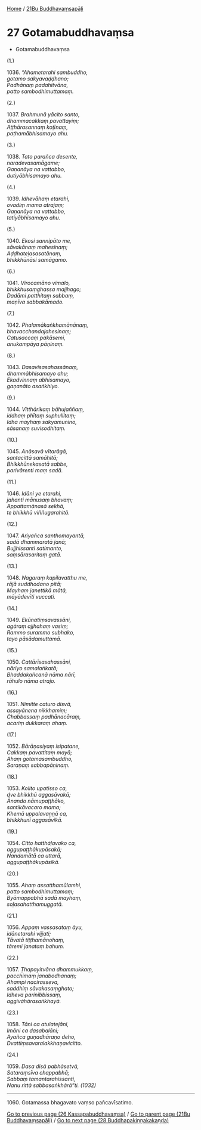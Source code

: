 
[Home](/) / [21Bu Buddhavaṃsapāḷi](../21Bu.md)

# 27 Gotamabuddhavaṃsa

* Gotamabuddhavaṃsa

(1.)

1036\. _“Ahametarahi sambuddho,_  
_gotamo sakyavaḍḍhano;_  
_Padhānaṃ padahitvāna,_  
_patto sambodhimuttamaṃ._  


(2.)

1037\. _Brahmunā yācito santo,_  
_dhammacakkaṃ pavattayiṃ;_  
_Aṭṭhārasannaṃ koṭīnaṃ,_  
_paṭhamābhisamayo ahu._  


(3.)

1038\. _Tato parañca desente,_  
_naradevasamāgame;_  
_Gaṇanāya na vattabbo,_  
_dutiyābhisamayo ahu._  


(4.)

1039\. _Idhevāhaṃ etarahi,_  
_ovadiṃ mama atrajaṃ;_  
_Gaṇanāya na vattabbo,_  
_tatiyābhisamayo ahu._  


(5.)

1040\. _Ekosi sannipāto me,_  
_sāvakānaṃ mahesinaṃ;_  
_Aḍḍhateḷasasatānaṃ,_  
_bhikkhūnāsi samāgamo._  


(6.)

1041\. _Virocamāno vimalo,_  
_bhikkhusaṃghassa majjhago;_  
_Dadāmi patthitaṃ sabbaṃ,_  
_maṇīva sabbakāmado._  


(7.)

1042\. _Phalamākaṅkhamānānaṃ,_  
_bhavacchandajahesinaṃ;_  
_Catusaccaṃ pakāsemi,_  
_anukampāya pāṇinaṃ._  


(8.)

1043\. _Dasavīsasahassānaṃ,_  
_dhammābhisamayo ahu;_  
_Ekadvinnaṃ abhisamayo,_  
_gaṇanāto asaṅkhiyo._  


(9.)

1044\. _Vitthārikaṃ bāhujaññaṃ,_  
_iddhaṃ phītaṃ suphullitaṃ;_  
_Idha mayhaṃ sakyamunino,_  
_sāsanaṃ suvisodhitaṃ._  


(10.)

1045\. _Anāsavā vītarāgā,_  
_santacittā samāhitā;_  
_Bhikkhūnekasatā sabbe,_  
_parivārenti maṃ sadā._  


(11.)

1046\. _Idāni ye etarahi,_  
_jahanti mānusaṃ bhavaṃ;_  
_Appattamānasā sekhā,_  
_te bhikkhū viññugarahitā._  


(12.)

1047\. _Ariyañca santhomayantā,_  
_sadā dhammaratā janā;_  
_Bujjhissanti satimanto,_  
_saṃsārasaritaṃ gatā._  


(13.)

1048\. _Nagaraṃ kapilavatthu me,_  
_rājā suddhodano pitā;_  
_Mayhaṃ janettikā mātā,_  
_māyādevīti vuccati._  


(14.)

1049\. _Ekūnatiṃsavassāni,_  
_agāraṃ ajjhahaṃ vasiṃ;_  
_Rammo surammo subhako,_  
_tayo pāsādamuttamā._  


(15.)

1050\. _Cattārīsasahassāni,_  
_nāriyo samalaṅkatā;_  
_Bhaddakañcanā nāma nārī,_  
_rāhulo nāma atrajo._  


(16.)

1051\. _Nimitte caturo disvā,_  
_assayānena nikkhamiṃ;_  
_Chabbassaṃ padhānacāraṃ,_  
_acariṃ dukkaraṃ ahaṃ._  


(17.)

1052\. _Bārāṇasiyaṃ isipatane,_  
_Cakkaṃ pavattitaṃ mayā;_  
_Ahaṃ gotamasambuddho,_  
_Saraṇaṃ sabbapāṇinaṃ._  


(18.)

1053\. _Kolito upatisso ca,_  
_dve bhikkhū aggasāvakā;_  
_Ānando nāmupaṭṭhāko,_  
_santikāvacaro mama;_  
_Khemā uppalavaṇṇā ca,_  
_bhikkhunī aggasāvikā._  


(19.)

1054\. _Citto hatthāḷavako ca,_  
_aggupaṭṭhākupāsakā;_  
_Nandamātā ca uttarā,_  
_aggupaṭṭhākupāsikā._  


(20.)

1055\. _Ahaṃ assatthamūlamhi,_  
_patto sambodhimuttamaṃ;_  
_Byāmappabhā sadā mayhaṃ,_  
_soḷasahatthamuggatā._  


(21.)

1056\. _Appaṃ vassasataṃ āyu,_  
_idānetarahi vijjati;_  
_Tāvatā tiṭṭhamānohaṃ,_  
_tāremi janataṃ bahuṃ._  


(22.)

1057\. _Ṭhapayitvāna dhammukkaṃ,_  
_pacchimaṃ janabodhanaṃ;_  
_Ahampi nacirasseva,_  
_saddhiṃ sāvakasaṃghato;_  
_Idheva parinibbissaṃ,_  
_aggīvāhārasaṅkhayā._  


(23.)

1058\. _Tāni ca atulatejāni,_  
_Imāni ca dasabalāni;_  
_Ayañca guṇadhāraṇo deho,_  
_Dvattiṃsavaralakkhaṇavicitto._  


(24.)

1059\. _Dasa disā pabhāsetvā,_  
_Sataraṃsīva chappabhā;_  
_Sabbaṃ tamantarahissanti,_  
_Nanu rittā sabbasaṅkhārā”ti. (1032)_  


---

1060\. Gotamassa bhagavato vaṃso pañcavīsatimo.



[Go to previous page (26 Kassapabuddhavaṃsa)](26.md) / [Go to parent page (21Bu Buddhavaṃsapāḷi)](0.md) / [Go to next page (28 Buddhapakiṇṇakakaṇḍa)](28.md)


